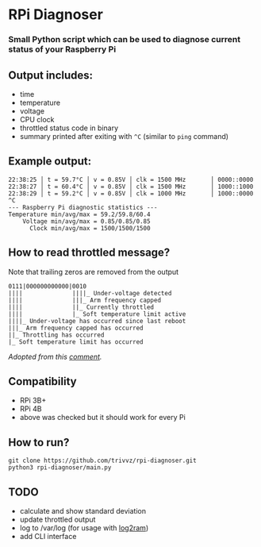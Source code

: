 # RPi Diagnoser

### Small Python script which can be used to diagnose current status of your Raspberry Pi

## Output includes:
- time
- temperature
- voltage
- CPU clock
- throttled status code in binary
- summary printed after exiting with `^C` (similar to `ping` command)

## Example output:
```
22:38:25 │ t = 59.7°C │ v = 0.85V │ clk = 1500 MHz       │ 0000::0000
22:38:27 │ t = 60.4°C │ v = 0.85V │ clk = 1500 MHz       │ 1000::1000
22:38:29 │ t = 59.2°C │ v = 0.85V │ clk = 1000 MHz       │ 1000::0000
^C
--- Raspberry Pi diagnostic statistics ---
Temperature min/avg/max = 59.2/59.8/60.4
    Voltage min/avg/max = 0.85/0.85/0.85
      Clock min/avg/max = 1500/1500/1500
```

## How to read throttled message?
Note that trailing zeros are removed from the output

```
0111|000000000000|0010
||||              ||||_ Under-voltage detected
||||              |||_ Arm frequency capped
||||              ||_ Currently throttled
||||              |_ Soft temperature limit active
||||_ Under-voltage has occurred since last reboot
|||_ Arm frequency capped has occurred
||_ Throttling has occurred
|_ Soft temperature limit has occurred
```
*Adopted from this [comment](https://github.com/raspberrypi/firmware/commit/404dfef3b364b4533f70659eafdcefa3b68cd7ae#commitcomment-31620480).*

## Compatibility
- RPi 3B+
- RPi 4B
- above was checked but it should work for every Pi

## How to run?
```
git clone https://github.com/trivvz/rpi-diagnoser.git
python3 rpi-diagnoser/main.py
```

## TODO
- calculate and show standard deviation
- update throttled output
- log to /var/log (for usage with [log2ram](https://github.com/azlux/log2ram))
- add CLI interface
